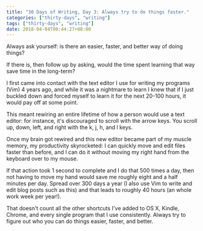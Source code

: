 ```yaml
---
title: "30 Days of Writing, Day 3: Always try to do things faster."
categories: ["thirty-days", "writing"]
tags: ["thirty-days", "writing"]
date: 2018-04-04T00:44:27+08:00
---
```


Always ask yourself: is there an easier, faster, and better way of doing things?

If there is, then follow up by asking, would the time spent learning that way save time in the long-term?

I first came into contact with the text editor I use for writing my programs (Vim) 4 years ago, and while it was a nightmare to learn I knew that if I just buckled down and forced myself to learn it for the next 20-100 hours, it would pay off at some point.

This meant rewiring an entire lifetime of how a person would use a text editor: for instance, it's discouraged to scroll with the arrow keys. You scroll up, down, left, and right with the k, j, h, and l keys.

Once my brain got rewired and this new editor became part of my muscle memory, my productivity skyrocketed: I can quickly move and edit files faster than before, and I can do it without moving my right hand from the keyboard over to my mouse.

If that action took 1 second to complete and I do that 500 times a day, then not having to move my hand would save me roughly eight and a half minutes per day. Spread over 300 days a year (I also use Vim to write and edit blog posts such as this) and that leads to roughly 40 hours (an whole work week per year!).

That doesn't count all the other shortcuts I've added to OS X, Kindle, Chrome, and every single program that I use consistently. Always try to figure out who you can do things easier, faster, and better.
